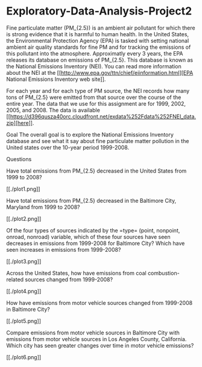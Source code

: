 # Exploratory-Data-Analysis-Project2
Fine particulate matter (PM_{2.5}) is an ambient air pollutant for which there is strong evidence that it is harmful to human health. In the United States, the Environmental Protection Agency (EPA) is tasked with setting national ambient air quality standards for fine PM and for tracking the emissions of this pollutant into the atmosphere. Approximatly every 3 years, the EPA releases its database on emissions of PM_{2.5}. This database is known as the National Emissions Inventory (NEI). You can read more information about the NEI at the [[http://www.epa.gov/ttn/chief/eiinformation.html][EPA National Emissions Inventory web site]].

For each year and for each type of PM source, the NEI records how many tons of PM_{2.5} were emitted from that source over the course of the entire year. The data that we use for this assignment are for 1999, 2002, 2005, and 2008. The data is available [[https://d396qusza40orc.cloudfront.net/exdata%252Fdata%252FNEI_data.zip][here]].

Goal The overall goal is to explore the National Emissions Inventory database and see what it say about fine particulate matter pollution in the United states over the 10-year period 1999-2008.

Questions

Have total emissions from PM_{2.5} decreased in the United States from 1999 to 2008?

[[./plot1.png]]

Have total emissions from PM_{2.5} decreased in the Baltimore City, Maryland from 1999 to 2008?

[[./plot2.png]]

Of the four types of sources indicated by the =type= (point, nonpoint, onroad, nonroad) variable, which of these four sources have seen decreases in emissions from 1999-2008 for Baltimore City? Which have seen increases in emissions from 1999-2008?

[[./plot3.png]]

Across the United States, how have emissions from coal combustion-related sources changed from 1999-2008?

[[./plot4.png]]

How have emissions from motor vehicle sources changed from 1999-2008 in Baltimore City?

[[./plot5.png]]

Compare emissions from motor vehicle sources in Baltimore City with emissions from motor vehicle sources in Los Angeles County, California. Which city has seen greater changes over time in motor vehicle emissions?

[[./plot6.png]]
